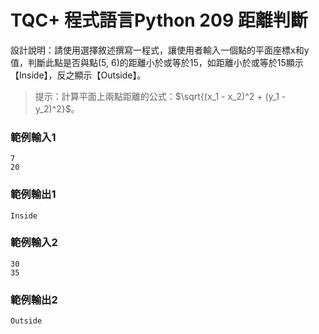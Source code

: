 # TQC+ 程式語言Python 209 距離判斷
設計說明：請使用選擇敘述撰寫一程式，讓使用者輸入一個點的平面座標x和y值，判斷此點是否與點(5, 6)的距離小於或等於15，如距離小於或等於15顯示【Inside】，反之顯示【Outside】。
> 提示：計算平面上兩點距離的公式：$\sqrt{(x_1 - x_2)^2 + (y_1 - y_2)^2}$。
### 範例輸入1
```shell
7
20
```
### 範例輸出1
```shell
Inside
```
### 範例輸入2
```shell
30
35
```
### 範例輸出2
```shell
Outside
```
